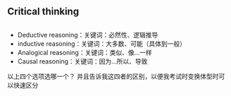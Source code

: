 ## Critical thinking

##
- Deductive reasoning：关键词：必然性、逻辑推导
- inductive reasoning：关键词：大多数、可能（具体到一般）
- Analogical reasoning：关键词：类似、像…一样
- Causal reasoning：关键词：因为…所以、导致

以上四个选项选哪一个？
并且告诉我这四者的区别，以便我考试时变换体型时可以快速区分
